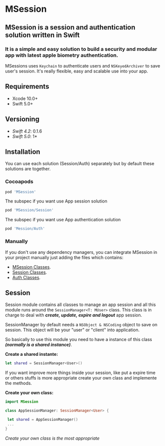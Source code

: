 # MSession

## MSession is a session and authentication solution written in Swift

### It is a simple and easy solution to build a security and modular app with latest apple biometry authentication.

MSessions uses `Keychain` to authenticate users and `NSKeyedArchiver` to save user's session. It's really flexible, easy and scalable use into your app.

## Requirements

- Xcode 10.0+
- Swift 5.0+

## Versioning

- *Swift 4.2*: 0.1.6
- *Swift 5.0*: 1*

## Installation

You can use each solution (Session/Auth) separately but by default these solutions are together.


### Cocoapods

```ruby
pod 'MSession'
```

The subspec if you want use App session solution

```ruby
pod 'MSession/Session'
```

The subspec if you want use App authentication solution 

```ruby
pod 'Mession/Auth'
```

### Manually

If you don't use any dependency managers, you can integrate MSession in your project manually just adding the files which contains: 

- [MSession Classes](https://github.com/vitormesquita/MSession/tree/master/Source). 
- [Session Classes](https://github.com/vitormesquita/MSession/tree/master/Source/Session).
- [Auth Classes](https://github.com/vitormesquita/MSession/tree/master/Source/Auth).

## Session

Session module contains all classes to manage an app session and all this module runs around the `SessionManager<T: MUser>` class. This class is in charge to deal with ***create, update, expire and logout*** app session.

SessionManager by default needs a `NSObject & NSCoding` object to save on session. This object will be your "user" or "client" into application.

So basically to use this module you need to have a instance of this class ***(normally is a shared instance)***.

**Create a shared instante:**

```swift
let shared = SessionManager<User>()
```


If you want improve more things inside your session, like put a expire time or others stuffs is more appropriate create your own class and implemente the methods.

**Create your own class:**

```swift
import MSession

class AppSessionManager: SessionManager<User> {

 let shared = AppSessionManager()	
 ...
}
```

*Create your own class is the most appropriate*

<!--
TODO update code to accept any data store

`SessionManager` by default has a `DataStore` implementation called `SessionDataStore`, this implementation is using `NSKeyedArchiver` and `UserDefaults` to save sassion. 

If you want create a local store with realm or core data you can use MSession as well. You just need to create your own DataStore and implement `SessionDataStore` protocol.

```swift
import MSession

class AppSessionDataStore: SessionDataStoreProtocol {

	// All methods implemented
}
```
-->

